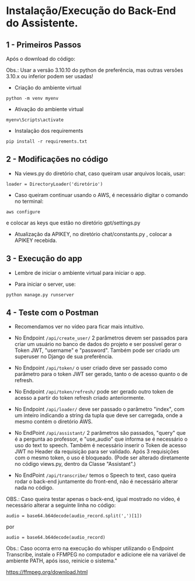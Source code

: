# Instalação/Execução do Back-End do Assistente.

## 1 - Primeiros Passos

Após o download  do código:

Obs.: Usar a versão 3.10.10 do python de preferência, mas outras versões 3.10.x ou inferior podem ser usadas!

- Criação do ambiente virtual

``` python -m venv myenv ```

- Ativação do ambiente virtual

``` myenv\Scripts\activate ```

- Instalação dos requirements

``` pip install -r requirements.txt ```

## 2 - Modificações no código

- Na views.py do diretório chat, caso queiram usar arquivos locais, usar:

``` loader = DirectoryLoader('diretório') ```

- Caso queiram continuar usando o AWS, é necessário digitar o comando no terminal:

``` aws configure ```

e colocar as keys que estão no diretório gpt/settings.py

- Atualização da APIKEY, no diretório chat/constants.py , colocar a APIKEY recebida.

## 3 - Execução do app

- Lembre de iniciar o ambiente virtual para iniciar o app.

- Para iniciar o server, use:

``` python manage.py runserver ```

## 4 - Teste com o Postman

- Recomendamos ver no vídeo para ficar mais intuitivo.

- No Endpoint ```/api/create_user/``` 2 parâmetros devem ser passados para criar um usuário no banco de dados do projeto e ser possível gerar o Token JWT, "username" e "password". Também pode ser criado um superuser no Django de sua preferência.

- No Endpoint ```/api/token/``` o user criado deve ser passado como parâmetro para o token JWT ser gerado, tanto o de acesso quanto o de refresh.

- No Endpoint ```/api/token/refresh/``` pode ser gerado outro token de acesso a partir do token refresh criado anteriormente.

- No Endpoint ```/api/loader/``` deve ser passado o parâmetro "index", com um inteiro indicando a string da tupla que deve ser carregada, onde a mesmo contém o diretório AWS.

- No EndPoint ```/api/assistant/``` 2 parâmetros são passados, "query" que é a pergunta ao professor, e "use_audio" que informa se é necessário o uso do text to speech. Também é necessário inserir o Token de acesso JWT no Header da requisição para ser validado. Após 3 requisições com o mesmo token, o uso é bloqueado. (Pode ser alterado diretamente no código views.py, dentro da Classe "Assistant".)

- No EndPoint ```/api/transcribe/``` temos o Speech to text, caso queira rodar o back-end juntamente do front-end, não é necessário alterar nada no código.

OBS.: Caso queira testar apenas o back-end, igual mostrado no vídeo, é necessário alterar a seguinte linha no código:

``` audio = base64.b64decode(audio_record.split(',')[1]) ```

por

``` audio = base64.b64decode(audio_record) ```

Obs.: Caso ocorra erro na execução do whisper utilizando o Endpoint Transcribe, instale o FFMPEG no computador e adicione ele na variável de ambiente PATH, após isso, reinicie o sistema."

https://ffmpeg.org/download.html 
